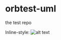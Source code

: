 # orbtest-uml
the test repo


Inline-style: 
![alt text](https://devapp.orbuml.com/app/uml/image/claytantor%2Fflashlex-docs/test-components.puml "component diagram")

